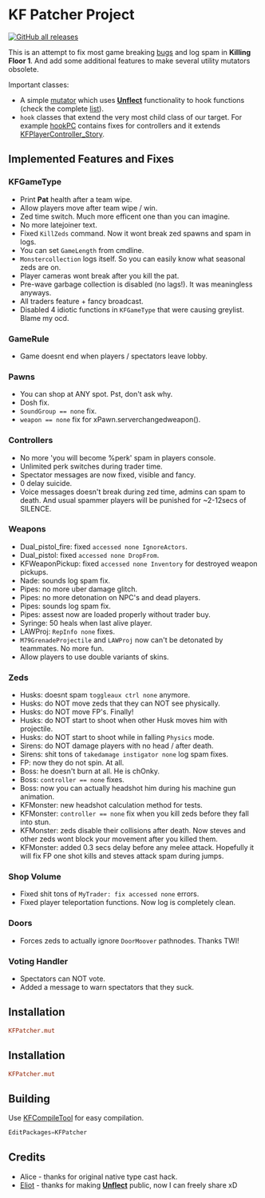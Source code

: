 [**Unflect**]: https://github.com/EliotVU/UnrealScript-Unflect 'jaja'

# KF Patcher Project

[![GitHub all releases](https://img.shields.io/github/downloads/InsultingPros/KFPatcher/total)](https://github.com/InsultingPros/KFPatcher/releases)

This is an attempt to fix most game breaking [bugs](https://insultingpros.github.io/KF1066/#/) and log spam in **Killing Floor 1**. And add some additional features to make several utility mutators obsolete.

Important classes:

- A simple [mutator](Classes/Mut.uc) which uses [**Unflect**] functionality to hook functions (check the complete [list](Configs/KFPatcherFuncs.ini)).
- `hook` classes that extend the very most child class of our target. For example [hookPC](Classes/hookPC.uc) contains fixes for controllers and it extends [KFPlayerController_Story](https://github.com/InsultingPros/KillingFloor/blob/main/KFStoryGame/Classes/KFPlayerController_Story.uc).

## Implemented Features and Fixes

### KFGameType

- Print **Pat** health after a team wipe.
- Allow players move after team wipe / win.
- Zed time switch. Much more efficent one than you can imagine.
- No more latejoiner text.
- Fixed `KillZeds` command. Now it wont break zed spawns and spam in logs.
- You can set `GameLength` from cmdline.
- `Monstercollection` logs itself. So you can easily know what seasonal zeds are on.
- Player cameras wont break after you kill the pat.
- Pre-wave garbage collection is disabled (no lags!). It was meaningless anyways.
- All traders feature + fancy broadcast.
- Disabled 4 idiotic functions in `KFGameType` that were causing greylist. Blame my ocd.

### GameRule

- Game doesnt end when players / spectators leave lobby.

### Pawns

- You can shop at ANY spot. Pst, don't ask why.
- Dosh fix.
- `SoundGroup == none` fix.
- `weapon == none` fix for xPawn.serverchangedweapon().

### Controllers

- No more 'you will become %perk' spam in players console.
- Unlimited perk switches during trader time.
- Spectator messages are now fixed, visible and fancy.
- 0 delay suicide.
- Voice messages doesn't break during zed time, admins can spam to death. And usual spammer players will be punished for ~2-12secs of SILENCE.

### Weapons

- Dual_pistol_fire: fixed `accessed none IgnoreActors`.
- Dual_pistol: fixed `accessed none DropFrom`.
- KFWeaponPickup: fixed `accessed none Inventory` for destroyed weapon pickups.
- Nade: sounds log spam fix.
- Pipes: no more uber damage glitch.
- Pipes: no more detonation on NPC's and dead players.
- Pipes: sounds log spam fix.
- Pipes: assest now are loaded properly without trader buy.
- Syringe: 50 heals when last alive player.
- LAWProj: `RepInfo none` fixes.
- `M79GrenadeProjectile` and `LAWProj` now can't be detonated by teammates. No more fun.
- Allow players to use double variants of skins.

### Zeds

- Husks: doesnt spam `toggleaux ctrl none` anymore.
- Husks: do NOT move zeds that they can NOT see physically.
- Husks: do NOT move FP's. Finally!
- Husks: do NOT start to shoot when other Husk moves him with projectile.
- Husks: do NOT start to shoot while in falling `Physics` mode.
- Sirens: do NOT damage players with no head / after death.
- Sirens: shit tons of `takedamage instigator none` log spam fixes.
- FP: now they do not spin. At all.
- Boss: he doesn't burn at all. He is chOnky.
- Boss: `controller == none` fixes.
- Boss: now you can actually headshot him during his machine gun animation.
- KFMonster: new headshot calculation method for tests.
- KFMonster: `controller == none` fix when you kill zeds before they fall into stun.
- KFMonster: zeds disable their collisions after death. Now steves and other zeds wont block your movement after you killed them.
- KFMonster: added 0.3 secs delay before any melee attack. Hopefully it will fix FP one shot kills and steves attack spam during jumps.

### Shop Volume

- Fixed shit tons of `MyTrader: fix accessed none` errors.
- Fixed player teleportation functions. Now log is completely clean.

### Doors

- Forces zeds to actually ignore `DoorMoover` pathnodes. Thanks TWI!

### Voting Handler

- Spectators can NOT vote.
- Added a message to warn spectators that they suck.

## Installation

```ini
KFPatcher.mut
```

## Installation

```ini
KFPatcher.mut
```

## Building

Use [KFCompileTool](https://github.com/InsultingPros/KFCompileTool) for easy compilation.

```cpp
EditPackages=KFPatcher
```

## Credits

- Alice - thanks for original native type cast hack.
- [Eliot](https://github.com/EliotVU) - thanks for making [**Unflect**] public, now I can freely share xD
